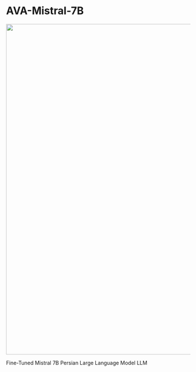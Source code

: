 # AVA-Mistral-7B

 <img src="https://github.com/mehdihosseinimoghadam/AVA-Mistral-7B/blob/main/AVA.png" height="900" width="800" >

Fine-Tuned Mistral 7B Persian Large Language Model LLM
